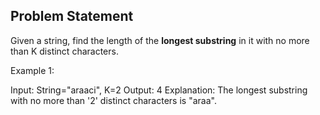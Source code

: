 ## Problem Statement
Given a string, find the length of the __longest substring__ in it with no more than K distinct characters.

Example 1:

Input: String="araaci", K=2
Output: 4
Explanation: The longest substring with no more than '2' distinct characters is "araa".
